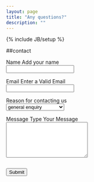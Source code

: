```yaml
---
layout: page
title: "Any questions?"
description: ""
---
```

{% include JB/setup %}


##contact


<form id="form1" action="../mail.php" method="POST">

  <p>
  <label>Name <span class="small">Add your name</span></label><br />
    <input type="text" name="name">
  </p>

  <p>
  <label>Email <span class="small">Enter a Valid Email</span></label><br />
    <input type="text" name="email">
  </p>

  <p>
  <label>Reason for contacting us</label><br />
    <select name="type" size="1">
      <option value="update">general enquiry</option>
      <option value="change">private classes enquiry</option>
      <option value="addition">Dj service</option>
      <option value="new">other</option>
    </select>
  </p>

  <p>
  <label>Message <span class="small">Type Your Message</span></label><br />
    <textarea name="message" rows="6" cols="25"></textarea><br />
  </p>

  <p>
    <button type="submit" value="Send" style="margin-top:15px;">Submit</button>
  </p>

</form>

